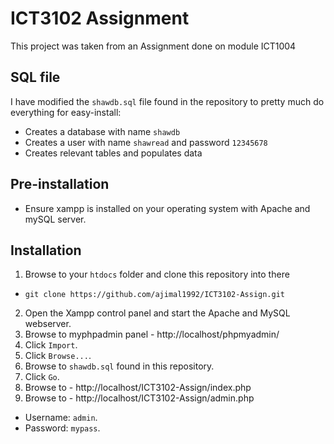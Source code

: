 # ICT3102 Assignment
This project was taken from an Assignment done on module ICT1004
## SQL file
I have modified the `shawdb.sql` file found in the repository to pretty much do everything for easy-install:
- Creates a database with name `shawdb`
- Creates a user with name `shawread` and password `12345678`
- Creates relevant tables and populates data
## Pre-installation
- Ensure xampp is installed on your operating system with Apache and mySQL server.
## Installation
1. Browse to your `htdocs` folder and clone this repository into there
  - `git clone https://github.com/ajimal1992/ICT3102-Assign.git`
2. Open the Xampp control panel and start the Apache and MySQL webserver.
3. Browse to myphpadmin panel - http://localhost/phpmyadmin/
4. Click `Import`.
5. Click `Browse...`.
6. Browse to `shawdb.sql` found in this repository.
7. Click `Go`.
8. Browse to - http://localhost/ICT3102-Assign/index.php
9. Browse to - http://localhost/ICT3102-Assign/admin.php
  - Username: `admin`.
  - Password: `mypass`.
